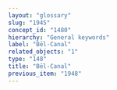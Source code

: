 ```yaml
---
layout: "glossary"
slug: "1945"
concept_id: "1480"
hierarchy: "General keywords"
label: "Bēl-Canal"
related_objects: "1"
type: "148"
title: "Bēl-Canal"
previous_item: "1948"
---
```

